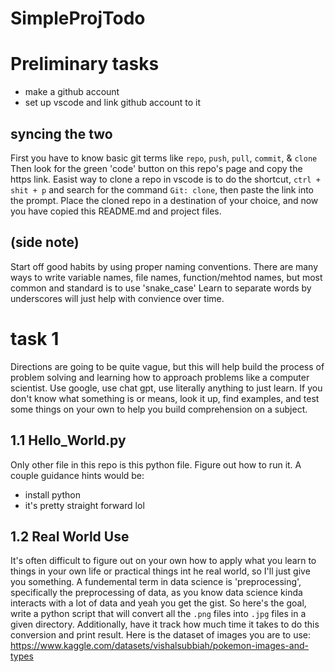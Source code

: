 # SimpleProjTodo

# Preliminary tasks
- make a github account
- set up vscode and link github account to it

## syncing the two
First you have to know basic git terms like `repo`, `push`, `pull`, `commit`, & `clone`
Then look for the green 'code' button on this repo's page and copy the https link.
Easist way to clone a repo in vscode is to do the shortcut, `ctrl + shit + p` and search for the command `Git: clone`, then paste the link into the prompt.
Place the cloned repo in a destination of your choice, and now you have copied this README.md and project files.

## (side note)
Start off good habits by using proper naming conventions. There are many ways to write variable names, file names, function/mehtod names, but most common and standard is to use 'snake_case'
Learn to separate words by underscores will just help with convience over time.

# task 1
Directions are going to be quite vague, but this will help build the process of problem solving and learning how to approach problems like a computer scientist. 
Use google, use chat gpt, use literally anything to just learn. If you don't know what something is or means, look it up, find examples, and test some things on your own to help you build comprehension on a subject.

## 1.1 Hello_World.py
Only other file in this repo is this python file. Figure out how to run it.
A couple guidance hints would be:
- install python
- it's pretty straight forward lol

## 1.2 Real World Use
It's often difficult to figure out on your own how to apply what you learn to things in your own life or practical things int he real world, so I'll just give you something.
A fundemental term in data science is 'preprocessing', specifically the preprocessing of data, as you know data science kinda interacts with a lot of data and yeah you get the gist. 
So here's the goal, write a python script that will convert all the `.png` files into `.jpg` files in a given directory. Additionally, have it track how much time it takes to do this conversion and print result.
Here is the dataset of images you are to use: https://www.kaggle.com/datasets/vishalsubbiah/pokemon-images-and-types
